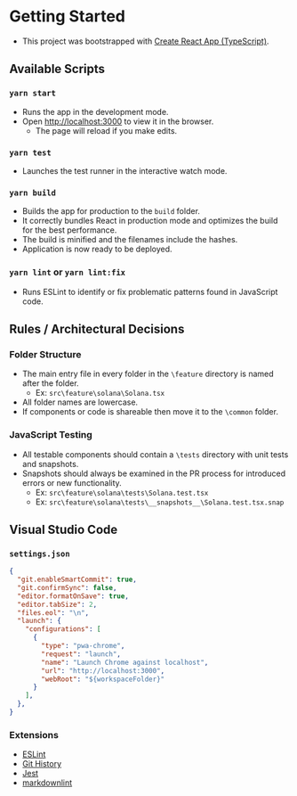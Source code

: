 # Getting Started

- This project was bootstrapped with [Create React App (TypeScript)](https://create-react-app.dev/docs/adding-typescript/).

## Available Scripts

### `yarn start`

- Runs the app in the development mode.
- Open [http://localhost:3000](http://localhost:3000) to view it in the browser.
  - The page will reload if you make edits.

### `yarn test`

- Launches the test runner in the interactive watch mode.

### `yarn build`

- Builds the app for production to the `build` folder.
- It correctly bundles React in production mode and optimizes the build for the best performance.
- The build is minified and the filenames include the hashes.
- Application is now ready to be deployed.

### `yarn lint` or `yarn lint:fix`

- Runs ESLint to identify or fix problematic patterns found in JavaScript code.

## Rules / Architectural Decisions

### Folder Structure

- The main entry file in every folder in the `\feature` directory is named after the folder.
  - Ex: `src\feature\solana\Solana.tsx`
- All folder names are lowercase.
- If components or code is shareable then move it to the `\common` folder.

### JavaScript Testing

- All testable components should contain a `\tests` directory with unit tests and snapshots.
- Snapshots should always be examined in the PR process for introduced errors or new functionality.
  - Ex: `src\feature\solana\tests\Solana.test.tsx`
  - Ex: `src\feature\solana\tests\__snapshots__\Solana.test.tsx.snap`

## Visual Studio Code

### `settings.json`

```json
{
  "git.enableSmartCommit": true,
  "git.confirmSync": false,
  "editor.formatOnSave": true,
  "editor.tabSize": 2,
  "files.eol": "\n",
  "launch": {
    "configurations": [
      {
        "type": "pwa-chrome",
        "request": "launch",
        "name": "Launch Chrome against localhost",
        "url": "http://localhost:3000",
        "webRoot": "${workspaceFolder}"
      }
    ],
  },
}
```

### Extensions

- [ESLint](https://marketplace.visualstudio.com/items?itemName=dbaeumer.vscode-eslint)
- [Git History](https://marketplace.visualstudio.com/items?itemName=donjayamanne.githistory)
- [Jest](https://marketplace.visualstudio.com/items?itemName=Orta.vscode-jest)
- [markdownlint](https://marketplace.visualstudio.com/items?itemName=DavidAnson.vscode-markdownlint)
